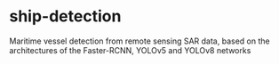 # ship-detection
Maritime vessel detection from remote sensing SAR data, based on the architectures of the Faster-RCNN, YOLOv5 and YOLOv8 networks
